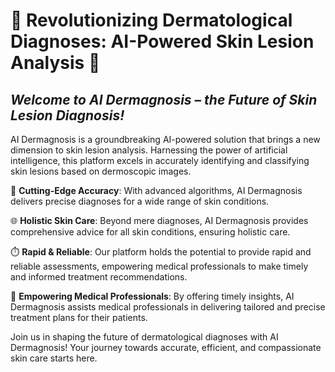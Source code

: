 # 🌟 **Revolutionizing Dermatological Diagnoses: AI-Powered Skin Lesion Analysis** 🌟

## *Welcome to AI Dermagnosis – the Future of Skin Lesion Diagnosis!*


AI Dermagnosis is a groundbreaking AI-powered solution that brings a new dimension to skin lesion analysis. Harnessing the power of artificial intelligence, this platform excels in accurately identifying and classifying skin lesions based on dermoscopic images. 

🔬 **Cutting-Edge Accuracy**: With advanced algorithms, AI Dermagnosis delivers precise diagnoses for a wide range of skin conditions.

🌐 **Holistic Skin Care**: Beyond mere diagnoses, AI Dermagnosis provides comprehensive advice for all skin conditions, ensuring holistic care.

⏱️ **Rapid & Reliable**: Our platform holds the potential to provide rapid and reliable assessments, empowering medical professionals to make timely and informed treatment recommendations.

🎯 **Empowering Medical Professionals**: By offering timely insights, AI Dermagnosis assists medical professionals in delivering tailored and precise treatment plans for their patients.

Join us in shaping the future of dermatological diagnoses with AI Dermagnosis! Your journey towards accurate, efficient, and compassionate skin care starts here.
